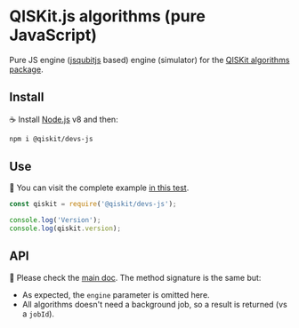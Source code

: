 # QISKit.js algorithms (pure JavaScript)

Pure JS engine ([jsqubitjs](https://www.research.ibm.com/ibm-q) based) engine (simulator) for the [QISKit algorithms package](https://github.com/QISKit/qiskit-sdk-js/tree/master/packages/qiskit-devs).

## Install

:coffee: Install [Node.js](https://nodejs.org/download) v8 and then:

```sh
npm i @qiskit/devs-js
```

## Use

:pencil: You can visit the complete example [in this test](test/functional.js).

```js
const qiskit = require('@qiskit/devs-js');

console.log('Version');
console.log(qiskit.version);
```

## API

:eyes: Please check the [main doc](../../README.md#API). The method signature is the same but:

* As expected, the `engine` parameter is omitted here.
* All algorithms doesn't need a background job, so a result is returned (vs a `jobId`).
